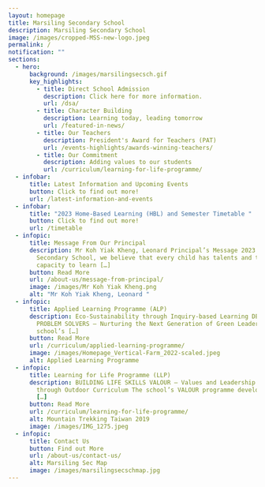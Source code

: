 ```yaml
---
layout: homepage
title: Marsiling Secondary School
description: Marsiling Secondary School
image: /images/cropped-MSS-new-logo.jpeg
permalink: /
notification: ""
sections:
  - hero:
      background: /images/marsilingsecsch.gif
      key_highlights:
        - title: Direct School Admission
          description: Click here for more information.
          url: /dsa/
        - title: Character Building
          description: Learning today, leading tomorrow
          url: /featured-in-news/
        - title: Our Teachers
          description: President's Award for Teachers (PAT)
          url: /events-highlights/awards-winning-teachers/
        - title: Our Commitment
          description: Adding values to our students
          url: /curriculum/learning-for-life-programme/
  - infobar:
      title: Latest Information and Upcoming Events
      button: Click to find out more!
      url: /latest-information-and-events
  - infobar:
      title: "2023 Home-Based Learning (HBL) and Semester Timetable "
      button: Click to find out more!
      url: /timetable
  - infopic:
      title: Message From Our Principal
      description: Mr Koh Yiak Kheng, Leonard Principal’s Message 2023 In Marsiling
        Secondary School, we believe that every child has talents and the
        capacity to learn […]
      button: Read More
      url: /about-us/message-from-principal/
      image: /images/Mr Koh Yiak Kheng.png
      alt: "Mr Koh Yiak Kheng, Leonard "
  - infopic:
      title: Applied Learning Programme (ALP)
      description: Eco-Sustainability through Inquiry-based Learning DEVELOPING FUTURE
        PROBLEM SOLVERS – Nurturing the Next Generation of Green Leaders. The
        school’s […]
      button: Read More
      url: /curriculum/applied-learning-programme/
      image: /images/Homepage_Vertical-Farm_2022-scaled.jpeg
      alt: Applied Learning Programme
  - infopic:
      title: Learning for Life Programme (LLP)
      description: BUILDING LIFE SKILLS VALOUR – Values and Leadership development
        through Outdoor Curriculum The school’s VALOUR programme develops our
        […]
      button: Read More
      url: /curriculum/learning-for-life-programme/
      alt: Mountain Trekking Taiwan 2019
      image: /images/IMG_1275.jpeg
  - infopic:
      title: Contact Us
      button: Find out More
      url: /about-us/contact-us/
      alt: Marsiling Sec Map
      image: /images/marsilingsecschmap.jpg
---
```

